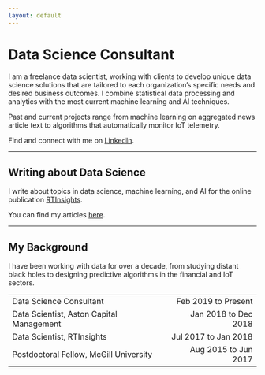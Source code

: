 ```yaml
---
layout: default
---
```


# Data Science Consultant

I am a freelance data scientist, working with clients to develop unique data
science solutions that are tailored to each organization’s specific needs and
desired business outcomes. I combine statistical data processing and analytics
with the most current machine learning and AI techniques.

Past and current projects range from machine learning on aggregated news
article text to algorithms that automatically monitor IoT telemetry.

Find and connect with me on [LinkedIn](https://www.linkedin.com/in/dcapellupo/).

---

<!---
## My Blog + Newsletter
--->

## Writing about Data Science

I write about topics in data science, machine learning, and AI for the online
publication [RTInsights](https://www.rtinsights.com/).

You can find my articles [here](https://www.rtinsights.com/author/dcapellupo/).

---

## My Background

I have been working with data for over a decade, from studying distant black
holes to designing predictive algorithms in the financial and IoT sectors.

|      |      |
| :--- | ---: |
| Data Science Consultant | Feb 2019 to Present |
| Data Scientist, Aston Capital Management | Jan 2018 to Dec 2018 |
| Data Scientist, RTInsights | Jul 2017 to Jan 2018 |
| Postdoctoral Fellow, McGill University |  Aug 2015 to Jun 2017 |


